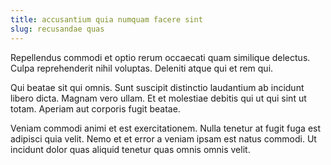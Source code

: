 ```yaml
---
title: accusantium quia numquam facere sint
slug: recusandae quas
---
```


Repellendus commodi et optio rerum occaecati quam similique delectus. Culpa reprehenderit nihil voluptas. Deleniti atque qui et rem qui.

Qui beatae sit qui omnis. Sunt suscipit distinctio laudantium ab incidunt libero dicta. Magnam vero ullam. Et et molestiae debitis qui ut qui sint ut totam. Aperiam aut corporis fugit beatae.

Veniam commodi animi et est exercitationem. Nulla tenetur at fugit fuga est adipisci quia velit. Nemo et et error a veniam ipsam est natus commodi. Ut incidunt dolor quas aliquid tenetur quas omnis omnis velit.

